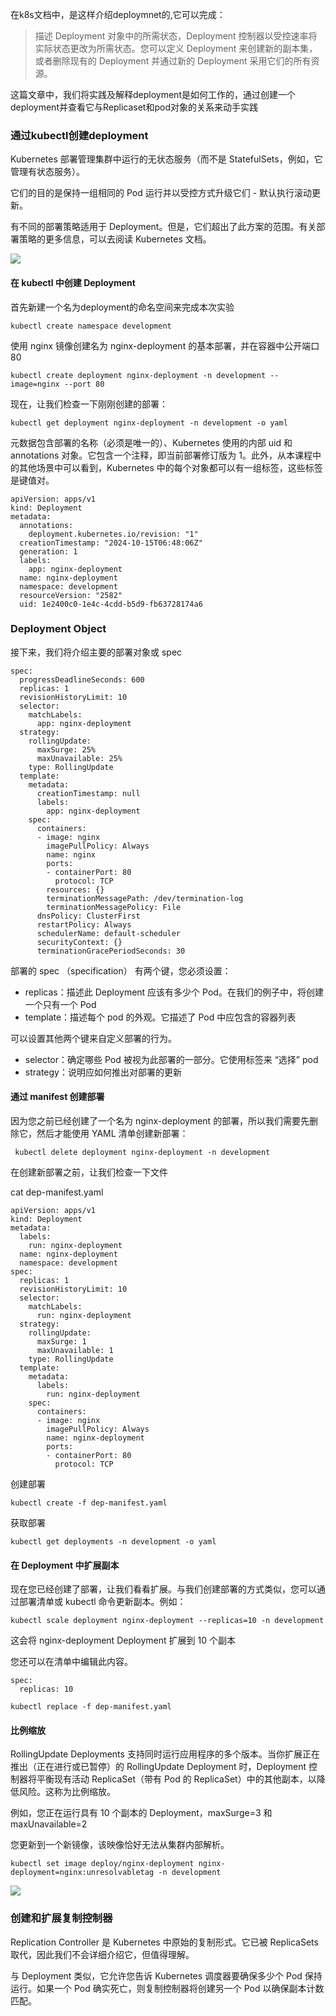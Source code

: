 

在k8s文档中，是这样介绍deploymnet的,它可以完成：


>描述 Deployment 对象中的所需状态，Deployment 控制器以受控速率将实际状态更改为所需状态。您可以定义 Deployment 来创建新的副本集，或者删除现有的 Deployment 并通过新的 Deployment 采用它们的所有资源。

这篇文章中，我们将实践及解释deployment是如何工作的，通过创建一个deployment并查看它与Replicaset和pod对象的关系来动手实践

### 通过kubectl创建deployment

Kubernetes 部署管理集群中运行的无状态服务（而不是 StatefulSets，例如，它管理有状态服务）。

它们的目的是保持一组相同的 Pod 运行并以受控方式升级它们 - 默认执行滚动更新。

有不同的部署策略适用于 Deployment。但是，它们超出了此方案的范围。有关部署策略的更多信息，可以去阅读 Kubernetes 文档。

![](image.png)

#### 在 kubectl 中创建 Deployment

首先新建一个名为deployment的命名空间来完成本次实验

```
kubectl create namespace development
```

使用 nginx 镜像创建名为 nginx-deployment 的基本部署，并在容器中公开端口 80

```
kubectl create deployment nginx-deployment -n development --image=nginx --port 80
```

现在，让我们检查一下刚刚创建的部署：
```
kubectl get deployment nginx-deployment -n development -o yaml

```
元数据包含部署的名称（必须是唯一的）、Kubernetes 使用的内部 uid 和 annotations 对象。它包含一个注释，即当前部署修订版为 1。此外，从本课程中的其他场景中可以看到，Kubernetes 中的每个对象都可以有一组标签，这些标签是键值对。
```
apiVersion: apps/v1
kind: Deployment
metadata:
  annotations:
    deployment.kubernetes.io/revision: "1"
  creationTimestamp: "2024-10-15T06:48:06Z"
  generation: 1
  labels:
    app: nginx-deployment
  name: nginx-deployment
  namespace: development
  resourceVersion: "2582"
  uid: 1e2400c0-1e4c-4cdd-b5d9-fb63728174a6
```

### Deployment Object

接下来，我们将介绍主要的部署对象或 spec

```
spec:
  progressDeadlineSeconds: 600
  replicas: 1
  revisionHistoryLimit: 10
  selector:
    matchLabels:
      app: nginx-deployment
  strategy:
    rollingUpdate:
      maxSurge: 25%
      maxUnavailable: 25%
    type: RollingUpdate
  template:
    metadata:
      creationTimestamp: null
      labels:
        app: nginx-deployment
    spec:
      containers:
      - image: nginx
        imagePullPolicy: Always
        name: nginx
        ports:
        - containerPort: 80
          protocol: TCP
        resources: {}
        terminationMessagePath: /dev/termination-log
        terminationMessagePolicy: File
      dnsPolicy: ClusterFirst
      restartPolicy: Always
      schedulerName: default-scheduler
      securityContext: {}
      terminationGracePeriodSeconds: 30
```

部署的 spec （specification） 有两个键，您必须设置：

- replicas：描述此 Deployment 应该有多少个 Pod。在我们的例子中，将创建一个只有一个 Pod
- template：描述每个 pod 的外观。它描述了 Pod 中应包含的容器列表

可以设置其他两个键来自定义部署的行为。

- selector：确定哪些 Pod 被视为此部署的一部分。它使用标签来 “选择” pod
- strategy：说明应如何推出对部署的更新

#### 通过 manifest 创建部署


因为您之前已经创建了一个名为 nginx-deployment 的部署，所以我们需要先删除它，然后才能使用 YAML 清单创建新部署：

```
 kubectl delete deployment nginx-deployment -n development
```

在创建新部署之前，让我们检查一下文件

cat dep-manifest.yaml
```
apiVersion: apps/v1
kind: Deployment
metadata:
  labels:
    run: nginx-deployment
  name: nginx-deployment
  namespace: development
spec:
  replicas: 1
  revisionHistoryLimit: 10
  selector:
    matchLabels:
      run: nginx-deployment
  strategy:
    rollingUpdate:
      maxSurge: 1
      maxUnavailable: 1
    type: RollingUpdate
  template:
    metadata:
      labels:
        run: nginx-deployment
    spec:
      containers:
      - image: nginx
        imagePullPolicy: Always
        name: nginx-deployment
        ports:
        - containerPort: 80
          protocol: TCP
```          

创建部署

```
kubectl create -f dep-manifest.yaml
```

获取部署

```
kubectl get deployments -n development -o yaml
```

#### 在 Deployment 中扩展副本

现在您已经创建了部署，让我们看看扩展。与我们创建部署的方式类似，您可以通过部署清单或 kubectl 命令更新副本。例如：

```
kubectl scale deployment nginx-deployment --replicas=10 -n development
```

这会将 nginx-deployment Deployment 扩展到 10 个副本

您还可以在清单中编辑此内容。


```
spec:
  replicas: 10
```

```
kubectl replace -f dep-manifest.yaml
```

####  比例缩放

RollingUpdate Deployments 支持同时运行应用程序的多个版本。当你扩展正在推出（正在进行或已暂停）的 RollingUpdate Deployment 时，Deployment 控制器将平衡现有活动 ReplicaSet（带有 Pod 的 ReplicaSet）中的其他副本，以降低风险。这称为比例缩放。

例如，您正在运行具有 10 个副本的 Deployment，maxSurge=3 和 maxUnavailable=2

您更新到一个新镜像，该映像恰好无法从集群内部解析。

```
kubectl set image deploy/nginx-deployment nginx-deployment=nginx:unresolvabletag -n development
```

![](image-1.png)

### 创建和扩展复制控制器

Replication Controller 是 Kubernetes 中原始的复制形式。它已被 ReplicaSets 取代，因此我们不会详细介绍它，但值得理解。

与 Deployment 类似，它允许您告诉 Kubernetes 调度器要确保多少个 Pod 保持运行。如果一个 Pod 确实死亡，则复制控制器将创建另一个 Pod 以确保副本计数匹配。